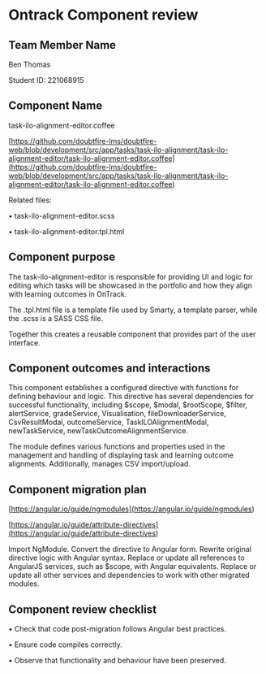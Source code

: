 # Ontrack Component review

## Team Member Name

Ben Thomas

Student ID: 221068915

## Component Name

task-ilo-alignment-editor.coffee

[https://github.com/doubtfire-lms/doubtfire-web/blob/development/src/app/tasks/task-ilo-alignment/task-ilo-alignment-editor/task-ilo-alignment-editor.coffee](<https://github.com/doubtfire-lms/doubtfire-web/blob/development/src/app/tasks/task-ilo-alignment/task-ilo-alignment-editor/task-ilo-alignment-editor.coffee>)

Related files:

• task-ilo-alignment-editor.scss

• task-ilo-alignment-editor.tpl.html

## Component purpose

The task-ilo-alignment-editor is responsible for providing UI and logic for editing which tasks will be showcased in the portfolio and how they align with learning outcomes in OnTrack.

The .tpl.html file is  a template file used by Smarty, a template parser, while the .scss is a SASS CSS file.

Together this creates a reusable component that provides part of the user interface.

## Component outcomes and interactions

This component establishes a configured directive with functions for defining behaviour and logic. This directive has several dependencies for successful functionality, including $scope, $modal, $rootScope, $filter, alertService, gradeService, Visualisation, fileDownloaderService, CsvResultModal, outcomeService, TaskILOAlignmentModal, newTaskService, newTaskOutcomeAlignmentService.

The module defines various functions and properties used in the management and handling of displaying task and learning outcome alignments. Additionally, manages CSV import/upload.

## Component migration plan

[https://angular.io/guide/ngmodules](<https://angular.io/guide/ngmodules>)

[https://angular.io/guide/attribute-directives](<https://angular.io/guide/attribute-directives>)

Import NgModule. Convert the directive to Angular form. Rewrite original directive logic with Angular syntax. Replace or update all references to AngularJS services, such as $scope, with Angular equivalents. Replace or update all other services and dependencies to work with other migrated modules.

## Component review checklist

• Check that code post-migration follows Angular best practices.

• Ensure code compiles correctly.

• Observe that functionality and behaviour have been preserved.
